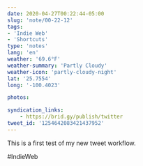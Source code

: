 ```yaml
---
date: 2020-04-27T00:22:44-05:00
slug: 'note/00-22-12'
tags:
- 'Indie Web'
- 'Shortcuts'
type: 'notes'
lang: 'en'
weather: '69.6°F'
weather-summary: 'Partly Cloudy'
weather-icon: 'partly-cloudy-night'
lat: '25.7554'
long: '-100.4023'

photos:

syndication_links:
    - https://brid.gy/publish/twitter
tweet_id: '1254642083421437952'
---
```

This is a first test of my new tweet workflow.

#IndieWeb
 